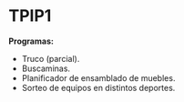 # TPIP1
**Programas:**
* Truco (parcial).
* Buscaminas.
* Planificador de ensamblado de muebles.
* Sorteo de equipos en distintos deportes.
